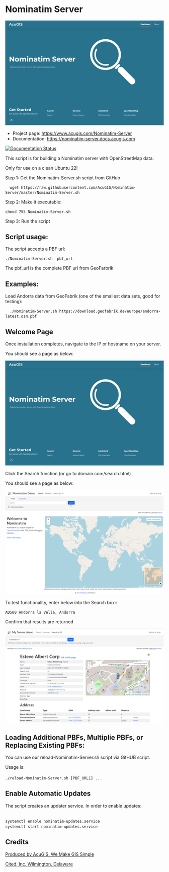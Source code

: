 # Nominatim Server

![OpenNameSearch](docs/Nominatim-Server.png)

* Project page: https://www.acugis.com/Nominatim-Server
* Documentation: https://nominatim-server.docs.acugis.com

[![Documentation Status](https://readthedocs.org/projects/opennamesearch/badge/?version=latest)](https://nominatim-server.docs.acugis.com/en/latest/?badge=latest)

This script is for building a Nominatim server with OpenStreetMap data.

Only for use on a clean Ubuntu 22!

Step 1: Get the Nominatim-Server.sh script from GitHub

      wget https://raw.githubusercontent.com/AcuGIS/Nominatim-Server/master/Nominatim-Server.sh

Step 2: Make it executable:

    chmod 755 Nominatim-Server.sh

Step 3: Run the script

## Script usage:

The script accepts a PBF url:

    ./Nominatim-Server.sh  pbf_url

The pbf_url is the complete PBF url from GeoFarbrik

## Examples:

Load Andorra data from GeoFabrik (one of the smallest data sets, good for testing):

      ./Nominatim-Server.sh https://download.geofabrik.de/europe/andorra-latest.osm.pbf


## Welcome Page

Once installation completes, navigate to the IP or hostname on your server.

You should see a page as below:

![OpenNameSearch](docs/Nominatim-Server.png)

Click the Search function (or go to domain.com/search.html)

You should see a page as below:

![OpenNameSearch](docs/OpenNameSearch-Search.png)

To test functionality, enter below into the Search box::

	AD500 Andorra la Vella, Andorra

Confirm that results are returned


![OpenNameSearch](docs/Search-Results.png)
	


## Loading Additional PBFs, Multiplie PBFs, or Replacing Existing PBFs:

You can use our reload-Nominatim-Server.sh script via GitHUB script.

Usage is:
<code>	
./reload-Nominatim-Server.sh [PBF_URL1] ...
</code>

## Enable Automatic Updates

The script creates an updater service.  In order to enable updates:

<code>
systemctl enable nominatim-updates.service
systemctl start nominatim-updates.service
</code>

## Credits

[Produced by AcuGIS. We Make GIS Simple](https://www.acugis.com) 

[Cited, Inc. Wilmington, Delaware](https://citedcorp.com)
